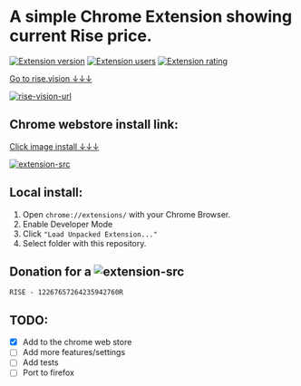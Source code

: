 # A simple Chrome Extension showing current Rise price.

[![Extension version](https://badgen.net/chrome-web-store/v/onmpfndopnppalmnpmikclkhdlbhebcn)][extension-src]
[![Extension users](https://badgen.net/chrome-web-store/users/onmpfndopnppalmnpmikclkhdlbhebcn)][extension-src]
[![Extension rating](https://badgen.net/chrome-web-store/stars/onmpfndopnppalmnpmikclkhdlbhebcn)][extension-src]

[Go to rise.vision ↓↓↓][rise-vision-url]

[![rise-vision-url](https://i.gyazo.com/e891ece99b6525c7f886768010cd8016.png)][rise-vision-url]
## Chrome webstore install link:

[Click image install ↓↓↓][extension-src]

[![extension-src](https://i.gyazo.com/d4a8af26dc1c4c2f70deb7fe8a85b2c4.png)][extension-src]

## Local install:
1. Open `chrome://extensions/` with your Chrome Browser.
2. Enable Developer Mode
3. Click `"Load Unpacked Extension..."`
4. Select folder with this repository.

## Donation for a ![extension-src](https://i.gyazo.com/082a59964320ef0fe4ac1f05bca5c60a.png)


~~~
RISE - 12267657264235942760R
~~~

## TODO:
- [X] Add to the chrome web store
- [ ] Add more features/settings
- [ ] Add tests
- [ ] Port to firefox

[extension-src]: https://chrome.google.com/webstore/detail/rise-ticker/onmpfndopnppalmnpmikclkhdlbhebcn
[rise-vision-url]: https://rise.vision/
